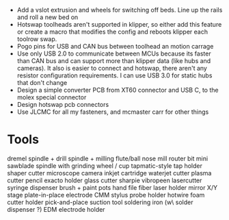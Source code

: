 - Add a vslot extrusion and wheels for switching off beds. Line up the rails and roll a new bed on
- Hotswap toolheads aren't supported in klipper, so either add this feature or create a macro that modifies the config and reboots klipper each toolrow swap.
- Pogo pins for USB and CAN bus between toolhead an motion carrage
- Use only USB 2.0 to communicate between MCUs because its faster than CAN bus and can support more than klipper data (like hubs and cameras). It also is easier to connect and hotswap, there aren't any resistor configuration requirements. I can use USB 3.0 for static hubs that don't change
- Design a simple converter PCB from XT60 connector and USB C, to the molex special connector
- Design hotswap pcb connectors
- Use JLCMC for all my fasteners, and mcmaster carr for other things


# Tools
dremel
spindle + drill
spindle + milling flute/ball nose mill
router bit
mini sawblade
spindle with grinding wheel / cup
tapmatic-style tap holder
shaper cutter
microscope camera
inkjet cartridge
waterjet cutter
plasma cutter
pencil
exacto holder
glass cutter
sharpie
vibropeen
lasercutter
syringe dispenser
brush + paint pots
hand file
fiber laser holder
mirror X/Y stage
plate-in-place electrode
CMM stylus probe holder
hotwire foam cutter holder
pick-and-place suction tool
soldering iron (w\ solder dispenser ?)
EDM electrode holder